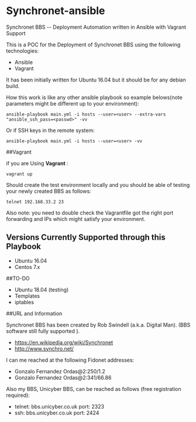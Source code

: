 # Synchronet-ansible
Synchronet BBS -- Deployment Automation written in Ansible with Vagrant Support

This is a POC for the Deployment of Synchronet  BBS using the following technologies:

 * Ansible
 * Vagrant

It has been initially written for Ubuntu 16.04 but it should be for any debian build.

How this work is like any other ansible playbook so example belows(note parameters might be different up to your environment):

```
ansible-playbook main.yml -i hosts --user=<user> --extra-vars "ansible_ssh_pass=<passwd>" -vv
```

Or if SSH keys in the remote system:

```
ansible-playbook main.yml -i hosts --user=<user> -vv
```

##Vagrant

if you are Using **Vagrant** :

```
vagrant up
```
Should create the test environment locally and you should be able of testing  your newly created BBS as follows:

```
telnet 192.168.33.2 23
```
Also note: you need to double check the Vagrantfile got the right port forwarding and IPs which might satisfy your environment.



## Versions Currently Supported through this Playbook

 * Ubuntu 16.04
 * Centos 7.x


##TO-DO

 - Ubuntu 18.04 (testing)
 - Templates
 - iptables

##URL and Information

Synchronet BBS has been created by Rob Swindell (a.k.a. Digital Man). (BBS software still fully supported ).

 * https://en.wikipedia.org/wiki/Synchronet
 * http://www.synchro.net/
 
 I can me reached at the following Fidonet addresses:
 
  * Gonzalo Fernandez Ordas@2:250/1.2
  * Gonzalo Fernandez Ordas@2:341/66.86
 
 Also my BBS, Unicyber BBS, can be reached as follows (free registration required):
  * telnet: bbs.unicyber.co.uk port: 2323
  * ssh: bbs.unicyber.co.uk port: 2424
  
 
